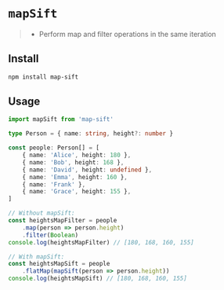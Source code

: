 # `mapSift`

>- Perform map and filter operations in the same iteration

## Install

```sh
npm install map-sift
```

## Usage

```typescript
import mapSift from 'map-sift'

type Person = { name: string, height?: number }

const people: Person[] = [
    { name: 'Alice', height: 180 },
    { name: 'Bob', height: 168 },
    { name: 'David', height: undefined },
    { name: 'Emma', height: 160 },
    { name: 'Frank' },
    { name: 'Grace', height: 155 },
]

// Without mapSift:
const heightsMapFilter = people
    .map(person => person.height)
    .filter(Boolean)
console.log(heightsMapFilter) // [180, 168, 160, 155]

// With mapSift:
const heightsMapSift = people
    .flatMap(mapSift(person => person.height))
console.log(heightsMapSift) // [180, 168, 160, 155]
```
